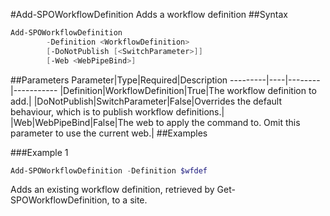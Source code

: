 #Add-SPOWorkflowDefinition
Adds a workflow definition
##Syntax
```powershell
Add-SPOWorkflowDefinition
        -Definition <WorkflowDefinition>
        [-DoNotPublish [<SwitchParameter>]]
        [-Web <WebPipeBind>]
```


##Parameters
Parameter|Type|Required|Description
---------|----|--------|-----------
|Definition|WorkflowDefinition|True|The workflow definition to add.|
|DoNotPublish|SwitchParameter|False|Overrides the default behaviour, which is to publish workflow definitions.|
|Web|WebPipeBind|False|The web to apply the command to. Omit this parameter to use the current web.|
##Examples

###Example 1
```powershell
Add-SPOWorkflowDefinition -Definition $wfdef
```
Adds an existing workflow definition, retrieved by Get-SPOWorkflowDefinition, to a site.
